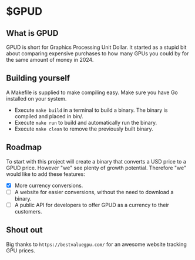 # $GPUD

## What is GPUD
GPUD is short for Graphics Processing Unit Dollar. It started as a stupid bit about comparing 
expensive purchases to how many GPUs you could by for the same amount of money in 2024.

## Building yourself 
A Makefile is supplied to make compiling easy. 
Make sure you have Go installed on your system.

- Execute ```make build``` in a terminal to build a binary. The binary is compiled and placed in bin/.
- Execute ```make run``` to build and automatically run the binary.
- Execute ```make clean``` to remove the previously built binary.

## Roadmap
To start with this project will create a binary that converts a USD price to a GPUD price. 
However "we" see plenty of growth potential. Therefore "we" would like to add these features:

  - [x] More currency conversions.
  - [ ] A website for easier conversions, without the need to download a binary.
  - [ ] A public API for developers to offer GPUD as a currency to their customers.

## Shout out
Big thanks to `https://bestvaluegpu.com/` for an awesome website tracking GPU prices.
